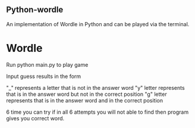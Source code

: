 ## Python-wordle

An implementation of Wordle in Python and can be played via the terminal.

# Wordle
Run python main.py to play game

Input guess results in the form 

"_" represents a letter that is not in the answer word
"y" letter  represents that is in the answer word but not in the correct position
"g" letter represents that is in the answer word and in the correct position

6 time you can try if in all 6 attempts you will not able to find then program gives you correct word. 
